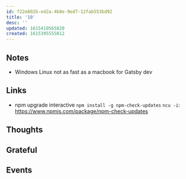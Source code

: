 ```yaml
---
id: f22e802b-ed2a-4b8e-9ed7-12fab553bd92
title: '10'
desc: ''
updated: 1615410565820
created: 1615395555012
---
```


## Notes

- Windows Linux not as fast as a macbook for Gatsby dev

## Links

- npm upgrade interactive `npm install -g npm-check-updates` `ncu -i`:
  https://www.npmjs.com/package/npm-check-updates

## Thoughts

## Grateful

## Events
